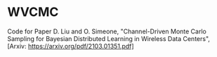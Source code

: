 # WVCMC
 Code for Paper 
 D. Liu and O. Simeone, "Channel-Driven Monte Carlo Sampling for Bayesian Distributed Learning in Wireless Data Centers", [Arxiv: https://arxiv.org/pdf/2103.01351.pdf] 

